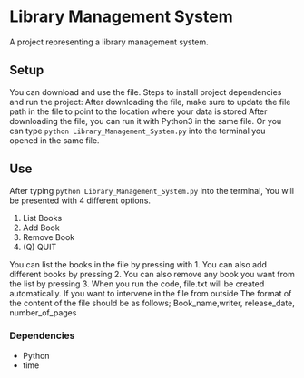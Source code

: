 # Library Management System 
A project representing a library management system.

## Setup
You can download and use the file.
Steps to install project dependencies and run the project:
After downloading the file, make sure to update the file path in the file to point to the location where your data is stored
After downloading the file, you can run it with Python3 in the same file.
Or you can type 
`python Library_Management_System.py`
into the terminal you opened in the same file.

## Use
After typing `python Library_Management_System.py` into the terminal, You will be presented with 4 different options.
1) List Books
2) Add Book
3) Remove Book
4) (Q) QUIT

You can list the books in the file by pressing with 1.
You can also add different books by pressing 2.
You can also remove any book you want from the list by pressing 3.
When you run the code, file.txt will be created automatically.
If you want to intervene in the file from outside
The format of the content of the file should be as follows;
Book_name,writer, release_date, number_of_pages

### Dependencies
- Python
- time 
